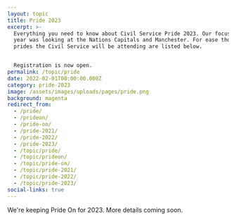 ```yaml
---
layout: topic
title: Pride 2023
excerpt: >-
  Everything you need to know about Civil Service Pride 2023. Our focus this
  year was looking at the Nations Capitals and Manchester. For ease though all
  prides the Civil Service will be attending are listed below.


  Registration is now open.
permalink: /topic/pride
date: 2022-02-01T00:00:00.000Z
category: pride-2023
image: /assets/images/uploads/pages/pride.png
background: magenta
redirect_from:
  - /pride/
  - /prideon/
  - /pride-on/
  - /pride-2021/
  - /pride-2022/
  - /pride-2023/
  - /topic/pride/
  - /topic/prideon/
  - /topic/pride-on/
  - /topic/pride-2021/
  - /topic/pride-2022/
  - /topic/pride-2023/
social-links: true
---
```


We're keeping Pride On for 2023. More details coming soon.
